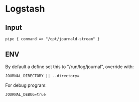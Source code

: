 # Logstash

## Input

    pipe { command => "/opt/journald-stream" }
    
    
## ENV

By default a define set this to "/run/log/journal", override with:
    
    JOURNAL_DIRECTORY || --directory=
 

For debug program:

    JOURNAL_DEBUG=true
